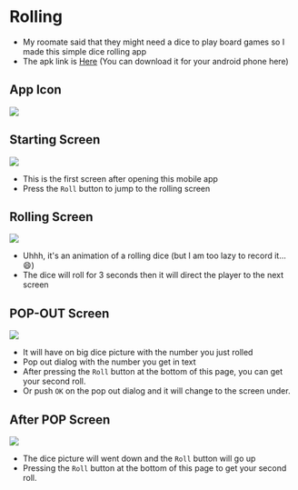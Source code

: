 # Rolling 
- My roomate said that they might need a dice to play board games so I made this simple dice rolling app
- The apk link is [Here](https://github.com/whiteSHADOW1234/RollingDice/blob/main/app-release.apk) (You can download it for your android phone here)

## App Icon
![](https://i.imgur.com/GomUkZg.png)

## Starting Screen

![](https://i.imgur.com/cBH19m0.png)
- This is the first screen after opening this mobile app
- Press the `Roll` button to jump to the rolling screen

## Rolling Screen
![](https://i.imgur.com/VEJVKik.png)
- Uhhh, it's an animation of a rolling dice 
(but I am too lazy to record it...:smile:)
- The dice will roll for 3 seconds then it will direct the player to the next screen

## POP-OUT Screen
![](https://i.imgur.com/RBaQZHR.png)
- It will have on big dice picture with the number you just rolled
- Pop out dialog with the number you get in text
- After pressing the `Roll` button at the bottom of this page, you can get your second roll.
- Or push `OK` on the pop out dialog and it will change to the screen under. 

## After POP Screen
![](https://i.imgur.com/o2bOhd4.png)
- The dice picture will went down and the `Roll` button will go up
- Pressing the `Roll` button at the bottom of this page to get your second roll.